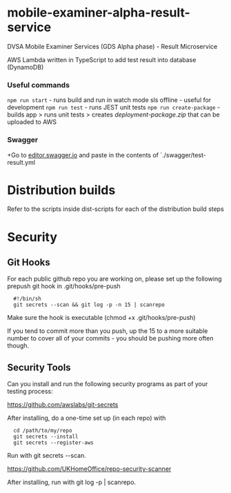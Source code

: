 # mobile-examiner-alpha-result-service
DVSA Mobile Examiner Services (GDS Alpha phase) - Result Microservice

AWS Lambda written in TypeScript to add test result into database (DynamoDB)

### Useful commands

`npm run start` - runs build and run in watch mode sls offline - useful for development
`npm run test` - runs JEST unit tests
`npm run create-package` - builds app > runs unit tests > creates *deployment-package.zip* that can be uploaded to AWS

### Swagger
+Go to [editor.swagger.io](http://editor.swagger.io/) and paste in the contents of `./swagger/test-result.yml

# Distribution builds
Refer to the scripts inside dist-scripts for each of the distribution build steps

# Security

## Git Hooks
For each public github repo you are working on, please set up the following prepush git hook in .git/hooks/pre-push

```
  #!/bin/sh
  git secrets --scan && git log -p -n 15 | scanrepo 
```

Make sure the hook is executable (chmod +x .git/hooks/pre-push)


If you tend to commit more than you push, up the 15 to a more suitable number to cover all of your commits - you should be pushing more often though.

## Security Tools

Can you install and run the following security programs as part of your testing process:

https://github.com/awslabs/git-secrets

After installing, do a one-time set up (in each repo) with 

```
  cd /path/to/my/repo
  git secrets --install
  git secrets --register-aws
```

Run with git secrets --scan.

https://github.com/UKHomeOffice/repo-security-scanner

After installing, run with git log -p | scanrepo.
